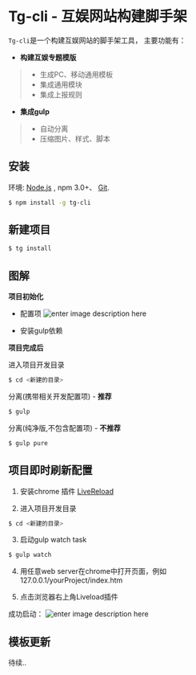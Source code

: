 
# Tg-cli - 互娱网站构建脚手架

`Tg-cli`是一个构建互娱网站的脚手架工具，
主要功能有：

* **构建互娱专题模版**
> - 生成PC、移动通用模板
>- 集成通用模块
>- 集成上报规则


* **集成gulp**
>- 自动分离
>- 压缩图片、样式、脚本


## 安装
环境: [Node.js](https://nodejs.org/en/download/) , npm  3.0+、 [Git](https://git-scm.com/).
``` bash
$ npm install -g tg-cli
```


## 新建项目
``` bash
$ tg install
```

## 图解

**项目初始化**

- 配置项
![enter image description here](https://raw.githubusercontent.com/allanguys/tg-cli/master/READEME/ex.jpg)

- 安装gulp依赖


**项目完成后**

进入项目开发目录

``` bash
$ cd <新建的目录>
```
分离(携带相关开发配置项) - **推荐**

``` bash
$ gulp
```
分离(纯净版,不包含配置项) - **不推荐**

``` bash
$ gulp pure
```


## 项目即时刷新配置

1. 安装chrome 插件 [LiveReload](hhttps://chrome.google.com/webstore/detail/livereload/jnihajbhpnppcggbcgedagnkighmdlei)

2. 进入项目开发目录
``` bash
$ cd <新建的目录>
```
3. 启动gulp watch task
``` bash
$ gulp watch
```

4. 用任意web server在chrome中打开页面，例如127.0.0.1/yourProject/index.htm

5. 点击浏览器右上角Liveload插件

成功启动：
![enter image description here](https://raw.githubusercontent.com/allanguys/tg-cli/master/READEME/liveload.jpg)


## 模板更新
待续..